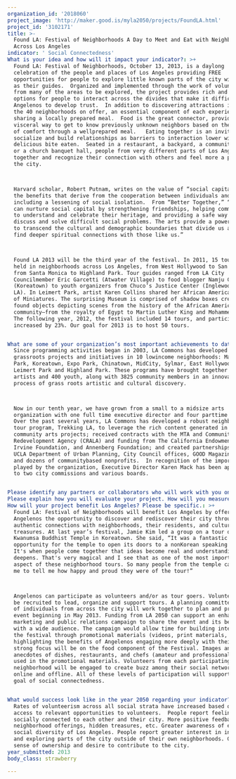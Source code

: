 ```yaml
---
organization_id: '2018060'
project_image: 'http://maker.good.is/myla2050/projects/FoundLA.html'
project_id: '3102171'
title: >-
  Found LA: Festival of Neighborhoods A Day to Meet and Eat with Neighbors
  Across Los Angeles
indicator: ' Social Connectedness'
What is your idea and how will it impact your indicator?: >+
  Found LA: Festival of Neighborhoods, October 13, 2013, is a daylong
  celebration of the people and places of Los Angeles providing FREE
  opportunities for people to explore little known parts of the city with locals
  as their guides.  Organized and implemented through the work of volunteers
  from many of the areas to be explored, the project provides rich and varied
  options for people to interact across the divides that make it difficult for
  Angelenos to develop trust.  In addition to discovering attractions in each of
  the 40 neighborhoods on offer, an essential component of each experience is
  sharing a locally prepared meal.  Food is the great connector, providing a
  visceral way to get to know previously unknown neighbors based on the sharing
  of comfort through a wellprepared meal.   Eating together is an invitation to
  socialize and build relationships as barriers to interaction lower with each
  delicious bite eaten.  Seated in a restaurant, a backyard, a community garden
  or a church banquet hall, people from very different parts of Los Angeles come
  together and recognize their connection with others and feel more a part of
  the city.



  Harvard scholar, Robert Putnam, writes on the value of “social capital,” or
  the benefits that derive from the cooperation between individuals and groups
  including a lessening of social isolation.  From “Better Together,” “The arts
  can nurture social capital by strengthening friendships, helping communities
  to understand and celebrate their heritage, and providing a safe way to
  discuss and solve difficult social problems. The arts provide a powerful way
  to transcend the cultural and demographic boundaries that divide us and to
  find deeper spiritual connections with those like us.” 



  Found LA 2013 will be the third year of the festival. In 2011, 15 tours were
  held in neighborhoods across Los Angeles, from West Hollywood to San Pedro,
  from Santa Monica to Highland Park. Tour guides ranged from LA City
  Councilmember Eric Garcetti (Atwater Village) to food blogger Namju Cho
  (Koreatown) to youth organizers from Chuco’s Justice Center (Inglewood/South
  LA). In Leimert Park, artist Karen Collins shared her African American Museum
  of Miniatures. The surprising Museum is comprised of shadow boxes created with
  found objects depicting scenes from the history of the African American
  community—from the royalty of Egypt to Martin Luther King and Mohammed Ali.
  The following year, 2012, the festival included 14 tours, and participation
  increased by 23%. Our goal for 2013 is to host 50 tours.


What are some of your organization’s most important achievements to date?: >+
  Since programming activities began in 2003, LA Commons has developed
  grassroots projects and initiatives in 10 lowincome neighborhoods: MacArthur
  Park, Koreatown, Expo Park, Chinatown, MidCity, Sylmar, East Hollywood, Palms,
  Leimert Park and Highland Park. These programs have brought together 70
  artists and 400 youth, along with 3825 community members in an innovative
  process of grass roots artistic and cultural discovery. 



  Now in our tenth year, we have grown from a small to a midsize arts
  organization with one full time executive director and four parttime staff. 
  Over the past several years, LA Commons has developed a robust neighborhood
  tour program, Trekking LA, to leverage the rich content generated in our
  community arts projects; received contracts with the MTA and Community
  Redevelopment Agency (CRALA) and funding from The California Endowment, James
  Irvine Foundation, and Annenberg Foundation; and created partnerships with
  UCLA Department of Urban Planning, City Council offices, GOOD Magazine, Sony,
  and dozens of communitybased nonprofits.  In recognition of the important role
  played by the organization, Executive Director Karen Mack has been appointed
  to two city commissions and various boards.


Please identify any partners or collaborators who will work with you on this project.: ' Found LA will involve numerous partners — from the tour guides and locations to media and organizational partners to sponsors. Collaborators this year will include KPCC, LA County Metropolitan Transportation Authority. Past tour guides/locations include CouncilmemberEric Garcetti, Atwater Village; Elson Trinidad, East Hollywood; Timothy Sellers, Highland Park; Danae Tapia & David Chavez, Inglewood/South L.A.; Namju Cho & Jamie Kim, Koreatown; Karen Collins, Leimert Park; Liane Shirmer, Little Tehran; Lara Morrison, Los Angeles Eco Village; Oscar Dominguez, MacArthur Park; Taran Schindler & Liz Schindler Johnson, San Pedro; Roderick Sykes, St. Elmo’s Village; Andrew Campbell, West Hollywood; and Councilmember Jan Perry, Central Avenue.'
Please explain how you will evaluate your project. How will you measure success?: "Evaluation will measure quantitative and qualitative outcomes via tour goer surveys distributed at tours and online post event, feedback session with tour guides and volunteers, and a database that will track numbers of participants.\n\n\nQuantitative:\n\n\n\tNumber of participating tour guides, volunteers, and neighborhoods\n\n\n\tNumber of partners\n\n\n\tNumber of tour goers\n\n\n\tMedia coverage received about event\n\n\n\tSocial media interaction related to event\n\n\nQualitative:\n\n\n\tQuality of responses from tour goers, e.g. exposure to new parts and people in the city, interest in returning to tour locations or other LA Commons events\n\n\n\tQuality of responses from tour guides and volunteers, e.g. level of interest from tour goers, authentic connections formed, level of satisfaction in planning and implementation process.\n\n\n\tTypes of media coverage, e.g. feature stories highlighting specific people and neighborhoods, interviews with tour guides and tour goers.\n\n\n"
How will your project benefit Los Angeles? Please be specific.: >+
  Found LA: Festival of Neighborhoods will benefit Los Angeles by offering
  Angelenos the opportunity to discover and rediscover their city through
  authentic connections with neighborhoods, their residents, and cultural
  treasures. At last year’s festival, Jamie Kim led a group on a tour of the
  Kwanumsa Buddhist Temple in Koreatown. She said, “It was a fantastic
  opportunity for the temple to open its doors to a nonKorean speaking audience.
  It's when people come together that ideas become real and understanding
  deepens. That's very magical and I see that as one of the most important
  aspect of these neighborhood tours. So many people from the temple came up to
  me to tell me how happy and proud they were of the tour!”



  Angelenos can participate as volunteers and/or as tour goers. Volunteers will
  be recruited to lead, organize and support tours. A planning committee made up
  of individuals from across the city will work together to plan and promote the
  event beginning in May 2013. Funding from LA 2050 can support an enhanced
  marketing and public relations campaign to share the event and its benefits
  with a wide audience. The campaign would allow time for building interest in
  the festival through promotional materials (videos, print materials, etc.)
  highlighting the benefits of Angelenos engaging more deeply with their city. A
  strong focus will be on the food component of the Festival. Images and
  anecdotes of dishes, restaurants, and chefs (amateur and professional) will be
  used in the promotional materials. Volunteers from each participating
  neighborhood will be engaged to create buzz among their social networks —
  online and offline. All of these levels of participation will support to the
  goal of social connectedness.


What would success look like in the year 2050 regarding your indicator?: >-
  Rates of volunteerism across all social strata have increased based on greater
  access to relevant opportunities to volunteers.  People report feeling more
  socially connected to each other and their city. More positive feedback on
  neighborhood offerings, hidden treasures, etc. Greater awareness of ethnic and
  social diversity of Los Angeles. People report greater interest in interacting
  and exploring parts of the city outside of their own neighborhoods. Greater
  sense of ownership and desire to contribute to the city.
year_submitted: 2013
body_class: strawberry

---
```

